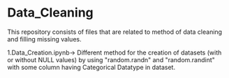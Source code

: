 # Data_Cleaning
This repository consists of files that are related to method of data cleaning and filling missing values.

1.Data_Creation.ipynb-> Different method for the creation of datasets (with or without NULL values) by using "random.randn" and  "random.randint" with some column having Categorical Datatype in dataset.
